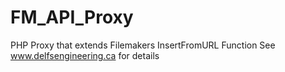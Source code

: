 # FM_API_Proxy
PHP Proxy that extends Filemakers InsertFromURL Function
See www.delfsengineering.ca for details
